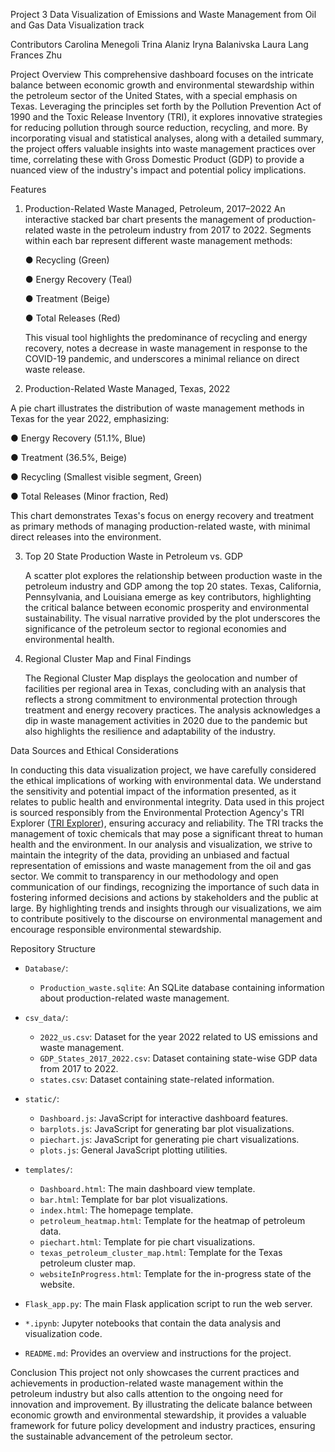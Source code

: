 Project 3
Data Visualization of Emissions and Waste Management from Oil and Gas
Data Visualization track

Contributors
Carolina Menegoli
Trina Alaniz
Iryna Balanivska
Laura Lang
Frances Zhu

Project Overview
This comprehensive dashboard focuses on the intricate balance between economic growth and 
environmental stewardship within the petroleum sector of the United States, with a special 
emphasis on Texas. Leveraging the principles set forth by the Pollution Prevention Act of 1990 
and the Toxic Release Inventory (TRI), it explores innovative strategies for reducing pollution 
through source reduction, recycling, and more. By incorporating visual and statistical analyses, 
along with a detailed summary, the project offers valuable insights into waste management 
practices over time, correlating these with Gross Domestic Product (GDP) to provide a nuanced 
view of the industry's impact and potential policy implications.

Features
1. Production-Related Waste Managed, Petroleum, 2017–2022
An interactive stacked bar chart presents the management of production-related waste in the 
petroleum industry from 2017 to 2022. Segments within each bar represent different waste 
management methods:

   ● Recycling (Green)
   
   ● Energy Recovery (Teal)
   
   ● Treatment (Beige)
   
   ● Total Releases (Red)


   This visual tool highlights the predominance of recycling and energy recovery, notes a decrease
   in waste management in response to the COVID-19 pandemic, and underscores a minimal 
   reliance on direct waste release.

2. Production-Related Waste Managed, Texas, 2022
   
A pie chart illustrates the distribution of waste management methods in Texas for the year 2022,
emphasizing:

   ● Energy Recovery (51.1%, Blue)
   
   ● Treatment (36.5%, Beige)
   
   ● Recycling (Smallest visible segment, Green)
   
   ● Total Releases (Minor fraction, Red)

This chart demonstrates Texas's focus on energy recovery and treatment as primary methods 
of managing production-related waste, with minimal direct releases into the environment.

3. Top 20 State Production Waste in Petroleum vs. GDP
   
   A scatter plot explores the relationship between production waste in the petroleum industry and 
   GDP among the top 20 states. Texas, California, Pennsylvania, and Louisiana emerge as key 
   contributors, highlighting the critical balance between economic prosperity and environmental 
   sustainability. The visual narrative provided by the plot underscores the significance of the 
   petroleum sector to regional economies and environmental health.

4. Regional Cluster Map and Final Findings
   
   The Regional Cluster Map displays the geolocation and number of facilities per regional area in 
   Texas, concluding with an analysis that reflects a strong commitment to environmental 
   protection through treatment and energy recovery practices. The analysis acknowledges a dip in
   waste management activities in 2020 due to the pandemic but also highlights the resilience and 
   adaptability of the industry.



Data Sources and Ethical Considerations

In conducting this data visualization project, we have carefully considered the ethical implications of working with environmental data. We understand the sensitivity and potential impact of the information presented, as it relates to public health and environmental integrity. Data used in this project is sourced responsibly from the Environmental Protection Agency's TRI Explorer ([TRI Explorer](https://enviro.epa.gov/triexplorer/industry.html?pYear=2022&pLoc=324&pParent=TRI&pDataSet=TRIQ1)), ensuring accuracy and reliability. The TRI tracks the management of toxic chemicals that may pose a significant threat to human health and the environment. In our analysis and visualization, we strive to maintain the integrity of the data, providing an unbiased and factual representation of emissions and waste management from the oil and gas sector. We commit to transparency in our methodology and open communication of our findings, recognizing the importance of such data in fostering informed decisions and actions by stakeholders and the public at large. By highlighting trends and insights through our visualizations, we aim to contribute positively to the discourse on environmental management and encourage responsible environmental stewardship.


Repository Structure

- `Database/`: 
  - `Production_waste.sqlite`: An SQLite database containing information about production-related waste management.

- `csv_data/`: 
  - `2022_us.csv`: Dataset for the year 2022 related to US emissions and waste management.
  - `GDP_States_2017_2022.csv`: Dataset containing state-wise GDP data from 2017 to 2022.
  - `states.csv`: Dataset containing state-related information.

- `static/`: 
  - `Dashboard.js`: JavaScript for interactive dashboard features.
  - `barplots.js`: JavaScript for generating bar plot visualizations.
  - `piechart.js`: JavaScript for generating pie chart visualizations.
  - `plots.js`: General JavaScript plotting utilities.

- `templates/`: 
  - `Dashboard.html`: The main dashboard view template.
  - `bar.html`: Template for bar plot visualizations.
  - `index.html`: The homepage template.
  - `petroleum_heatmap.html`: Template for the heatmap of petroleum data.
  - `piechart.html`: Template for pie chart visualizations.
  - `texas_petroleum_cluster_map.html`: Template for the Texas petroleum cluster map.
  - `websiteInProgress.html`: Template for the in-progress state of the website.

- `Flask_app.py`: The main Flask application script to run the web server.
- `*.ipynb`: Jupyter notebooks that contain the data analysis and visualization code.
- `README.md`: Provides an overview and instructions for the project.


Conclusion
This project not only showcases the current practices and achievements in production-related 
waste management within the petroleum industry but also calls attention to the ongoing need for
innovation and improvement. By illustrating the delicate balance between economic growth and 
environmental stewardship, it provides a valuable framework for future policy development and 
industry practices, ensuring the sustainable advancement of the petroleum sector.
